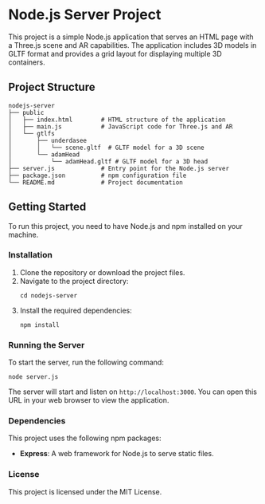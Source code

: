 # Node.js Server Project

This project is a simple Node.js application that serves an HTML page with a Three.js scene and AR capabilities. The application includes 3D models in GLTF format and provides a grid layout for displaying multiple 3D containers.

## Project Structure

```
nodejs-server
├── public
│   ├── index.html        # HTML structure of the application
│   ├── main.js           # JavaScript code for Three.js and AR
│   └── gtlfs
│       ├── underdasee
│       │   └── scene.gltf  # GLTF model for a 3D scene
│       └── adamHead
│           └── adamHead.gltf # GLTF model for a 3D head
├── server.js             # Entry point for the Node.js server
├── package.json          # npm configuration file
└── README.md             # Project documentation
```

## Getting Started

To run this project, you need to have Node.js and npm installed on your machine.

### Installation

1. Clone the repository or download the project files.
2. Navigate to the project directory:
   ```
   cd nodejs-server
   ```
3. Install the required dependencies:
   ```
   npm install
   ```

### Running the Server

To start the server, run the following command:
```
node server.js
```

The server will start and listen on `http://localhost:3000`. You can open this URL in your web browser to view the application.

### Dependencies

This project uses the following npm packages:

- **Express**: A web framework for Node.js to serve static files.

### License

This project is licensed under the MIT License.
